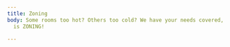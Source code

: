```yaml
---
title: Zoning
body: Some rooms too hot? Others too cold? We have your needs covered, the solution
  is ZONING!

---
```

